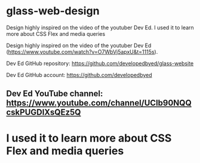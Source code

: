 # glass-web-design
 Design highly inspired on the video of the youtuber Dev Ed. I used it to learn more about CSS Flex and media queries

Design highly inspired on the video of the youtuber Dev Ed (https://www.youtube.com/watch?v=O7WbVj5apxU&t=1115s).

Dev Ed GitHub repository: https://github.com/developedbyed/glass-website

Dev Ed GitHub account: https://github.com/developedbyed

Dev Ed YouTube channel: https://www.youtube.com/channel/UClb90NQQcskPUGDIXsQEz5Q
----------------------------------------------------------------------------------
# I used it to learn more about CSS Flex and media queries
